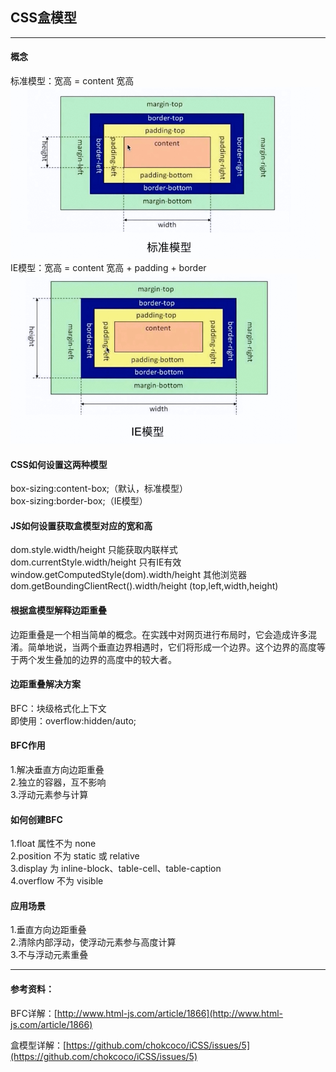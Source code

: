 ## CSS盒模型

---

#### 概念

标准模型：宽高 = content 宽高  
![](/assets/图片1.png)  
IE模型：宽高 = content 宽高 + padding + border   
![](/assets/图片2.png)

#### CSS如何设置这两种模型

box-sizing:content-box;（默认，标准模型）  
box-sizing:border-box;（IE模型）

#### JS如何设置获取盒模型对应的宽和高

dom.style.width/height 只能获取内联样式  
dom.currentStyle.width/height 只有IE有效  
window.getComputedStyle\(dom\).width/height 其他浏览器  
dom.getBoundingClientRect\(\).width/height \(top,left,width,height\)

#### 根据盒模型解释边距重叠

边距重叠是一个相当简单的概念。在实践中对网页进行布局时，它会造成许多混淆。简单地说，当两个垂直边界相遇时，它们将形成一个边界。这个边界的高度等于两个发生叠加的边界的高度中的较大者。

#### 边距重叠解决方案

BFC：块级格式化上下文  
即使用：overflow:hidden/auto;

#### BFC作用

1.解决垂直方向边距重叠  
2.独立的容器，互不影响  
3.浮动元素参与计算

#### 如何创建BFC

1.float 属性不为 none  
2.position 不为 static 或 relative  
3.display 为 inline-block、table-cell、table-caption  
4.overflow 不为 visible

#### 应用场景

1.垂直方向边距重叠  
2.清除内部浮动，使浮动元素参与高度计算  
3.不与浮动元素重叠

---

#### 参考资料：

BFC详解：[http://www.html-js.com/article/1866](http://www.html-js.com/article/1866)

盒模型详解：[https://github.com/chokcoco/iCSS/issues/5](https://github.com/chokcoco/iCSS/issues/5)

